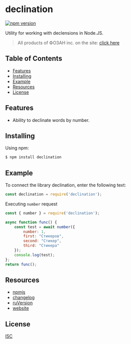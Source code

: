 # declination

[![npm version](https://img.shields.io/npm/v/axios.svg?style=flat-square)](https://fozan.gitbook.io/fozan-inc/)

Utility for working with declensions in Node.JS.

> All products of ФОЗАН inc. on the site: [click here](https://fozan.gitbook.io/fozan-inc/)

## Table of Contents

  - [Features](#features)
  - [Installing](#installing)
  - [Example](#example)
  - [Resources](#resources)
  - [License](#license)

## Features

- Ability to declinate words by number.

## Installing

Using npm:

```bash
$ npm install declination
```

## Example

To connect the library declination, enter the following text:

```js
const declination = require('declination');
```

Executing `number` request

```js
const { number } = require('declination');

async function func() {
    const test = await number({
        number: 1,
        first: "Стикеров",
        second: "Стикер",
        third: "Стикера"
    });
    console.log(test);
};
return func();
```



## Resources

* [npmjs](https://www.npmjs.com/package/declination)
* [changelog](https://github.com/Fozan-Developer/declination/blob/main/src/changelog.md)
* [ruVersion](https://github.com/Fozan-Developer/declination)
* [website](https://fozan.gitbook.io/fozan-inc/)

## License

[ISC](LICENSE)